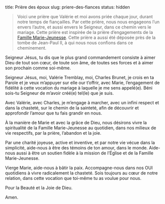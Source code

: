 title: Prière des époux
slug: priere-des-fiances
status: hidden

> Voici une prière que Valérie et moi avons priée chaque jour, durant notre temps de fiançailles.
> Par cette prière, nous nous engageons l’un envers l’autre, et aussi envers le Seigneur, dans ce chemin vers le mariage.
> Cette prière est inspirée de la prière d’engagements de la [Famille Marie-Jeunesse](https://www.marie-jeunesse.org).
> Cette prière a aussi été déposée près de la tombe de Jean-Paul II, à qui nous nous confions dans ce cheminement.

<section class="prayer" markdown="1">
Seigneur Jésus,
tu dis que le plus grand commandement
consiste à aimer Dieu de tout son cœur,
de toute son âme, de toutes ses forces
et à aimer son prochain comme soi-même.

Seigneur Jésus,
moi, Valérie Tremblay,
moi, Charles Brunet,
je crois en ta Parole
et je veux m’appuyer sur elle 
our t’offrir, avec Marie,
l’engagement de fidélité
à cette vocation du mariage
à laquelle je me sens appelé(e).
Béni sois-tu Seigneur
de m’avoir créé(e) tel(le) que je suis.

Avec Valérie,
avec Charles,
je m’engage à marcher,
avec un infini respect
et dans la chasteté,
sur le chemin de la sainteté, 
afin de découvrir
et approfondir
l’amour que tu fais grandir en nous.

À la manière de Marie
et avec la grâce de Dieu,
nous désirons vivre
la spiritualité de la Famille Marie-Jeunesse au quotidien,
dans nos milieux de vie respectifs,
par la prière, l’abandon et la joie.

Par une charité joyeuse, active et inventive,
et par notre vie vécue dans la simplicité,
aide-nous à être des témoins de ton amour, dans le monde.
Aide-nous aussi à être un soutien fidèle
à la mission de l’Église et de la Famille Marie-Jeunesse.

Vierge Marie,
aide-nous à bâtir la paix.
Accompagne-nous dans nos OUI quotidiens à vivre radicalement la chasteté.
Sois toujours au cœur de notre relation,
dans cette vocation que toi-même tu as voulue pour nous.

Pour la Beauté et la Joie de Dieu.

Amen. 
</section>
